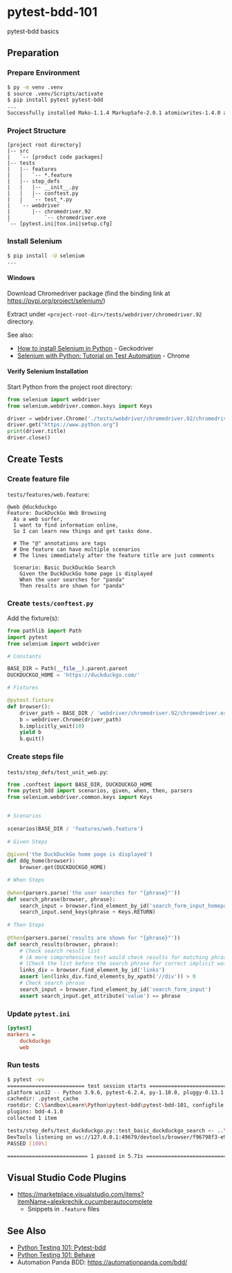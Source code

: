 # pytest-bdd-101
pytest-bdd basics

## Preparation

### Prepare Environment

```bash
$ py -m venv .venv
$ source .venv/Scripts/activate
$ pip install pytest pytest-bdd
...
Successfully installed Mako-1.1.4 MarkupSafe-2.0.1 atomicwrites-1.4.0 attrs-21.2.0 colorama-0.4.4 glob2-0.7 iniconfig-1.1.1 packaging-21.0 parse-1.19.0 parse-type-0.5.2 pluggy-0.13.1 py-1.10.0 pyparsing-2.4.7 pytest-6.2.4 pytest-bdd-4.1.0 six-1.16.0 toml-0.10.2
```

### Project Structure

```
[project root directory]
|‐‐ src
|   `-- [product code packages]
|-- tests
|   |-- features
|   |   `-- *.feature
|   |-- step_defs
|   |   |-- __init__.py
|   |   |-- conftest.py
|   |   `-- test_*.py
|   `-- webdriver
|       |-- chromedriver.92
|           `-- chromedriver.exe
`-- [pytest.ini|tox.ini|setup.cfg]
```



### Install Selenium 

```bash
$ pip install -U selenium
...
```

#### Windows

Download Chromedriver package (find the binding link at https://pypi.org/project/selenium/)

Extract under `<project-root-dir>/tests/webdriver/chromedriver.92` directory.

See also:

* [How to install Selenium in Python](https://www.geeksforgeeks.org/how-to-install-selenium-in-python/) - Geckodriver
* [Selenium with Python: Tutorial on Test Automation](https://www.browserstack.com/guide/python-selenium-to-run-web-automation-test) - Chrome

#### Verify Selenium Installation

Start Python from the project root directory:

```python
from selenium import webdriver
from selenium.webdriver.common.keys import Keys

driver = webdriver.Chrome('./tests/webdriver/chromedriver.92/chromedriver.exe')
driver.get("https://www.python.org")
print(driver.title)
driver.close()
```

## Create Tests

### Create feature file

 `tests/features/web.feature`:

```gherkin
@web @duckduckgo
Feature: DuckDuckGo Web Browsing
  As a web surfer,
  I want to find information online,
  So I can learn new things and get tasks done.

  # The "@" annotations are tags
  # One feature can have multiple scenarios
  # The lines immediately after the feature title are just comments

  Scenario: Basic DuckDuckGo Search
    Given the DuckDuckGo home page is displayed
    When the user searches for "panda"
    Then results are shown for "panda"
```

### Create `tests/conftest.py`

Add the fixture(s):

```python
from pathlib import Path
import pytest
from selenium import webdriver

# Constants

BASE_DIR = Path(__file__).parent.parent
DUCKDUCKGO_HOME = 'https://duckduckgo.com/'

# Fixtures

@pytest.fixture
def browser():
    driver_path = BASE_DIR / 'webdriver/chromedriver.92/chromedriver.exe'
    b = webdriver.Chrome(driver_path)
    b.implicitly_wait(10)
    yield b
    b.quit()

```



### Create steps file

 `tests/step_defs/test_unit_web.py`:

```python
from .conftest import BASE_DIR, DUCKDUCKGO_HOME
from pytest_bdd import scenarios, given, when, then, parsers
from selenium.webdriver.common.keys import Keys


# Scenarios
 
scenarios(BASE_DIR / 'features/web.feature')
 
# Given Steps
 
@given('the DuckDuckGo home page is displayed')
def ddg_home(browser):
    browser.get(DUCKDUCKGO_HOME)

# When Steps
 
@when(parsers.parse('the user searches for "{phrase}"'))
def search_phrase(browser, phrase):
    search_input = browser.find_element_by_id('search_form_input_homepage')
    search_input.send_keys(phrase + Keys.RETURN)
 
# Then Steps
 
@then(parsers.parse('results are shown for "{phrase}"'))
def search_results(browser, phrase):
    # Check search result list
    # (A more comprehensive test would check results for matching phrases)
    # (Check the list before the search phrase for correct implicit waiting)
    links_div = browser.find_element_by_id('links')
    assert len(links_div.find_elements_by_xpath('//div')) > 0
    # Check search phrase
    search_input = browser.find_element_by_id('search_form_input')
    assert search_input.get_attribute('value') == phrase

```

### Update `pytest.ini`

```ini
[pytest]
markers =
    duckduckgo
    web
```

### Run tests

```bash
$ pytest -vv
========================= test session starts ==========================
platform win32 -- Python 3.9.6, pytest-6.2.4, py-1.10.0, pluggy-0.13.1 -- c:\sandbox\learn\python\pytest-bdd\.venv39\scripts\python.exe
cachedir: .pytest_cache
rootdir: C:\Sandbox\Learn\Python\pytest-bdd\pytest-bdd-101, configfile: pytest.ini
plugins: bdd-4.1.0
collected 1 item

tests/step_defs/test_duckduckgo.py::test_basic_duckduckgo_search <- ..\.venv39\lib\site-packages\pytest_bdd\scenario.py
DevTools listening on ws://127.0.0.1:49679/devtools/browser/f96798f3-e989-4b2b-ae6f-0a340f77ee5f
PASSED [100%]

========================== 1 passed in 5.71s =========================== 

```



## Visual Studio Code Plugins

* https://marketplace.visualstudio.com/items?itemName=alexkrechik.cucumberautocomplete
  * Snippets in `.feature` files





## See Also

* [Python Testing 101: Pytest-bdd](https://automationpanda.com/2018/10/22/python-testing-101-pytest-bdd/)
* [Python Testing 101: Behave](https://automationpanda.com/2018/05/11/python-testing-101-behave/)
* Automation Panda BDD: https://automationpanda.com/bdd/

